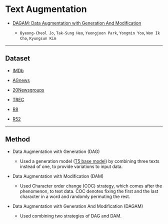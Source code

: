 # Text Augmentation 

  * [DAGAM: Data Augmentation with Generation And Modification](https://arxiv.org/abs/2204.02633)
  
    * `Byeong-Cheol Jo`, `Tak-Sung Heo`, `Yeongjoon Park`, `Yongmin Yoo`, `Won Ik Cho`, `Kyungsun Kim`

---------------------------------------------

## Dataset

  * [IMDb](https://ai.stanford.edu/~amaas/data/sentiment/)

  * [AGnews](http://groups.di.unipi.it/~gulli/AG_corpus_of_news_articles.html)

  * [20Newsgroups](http://qwone.com/~jason/20Newsgroups/)

  * [TREC](https://emilhvitfeldt.github.io/textdata/reference/dataset_trec.html)

  * [R8](http://www.daviddlewis.com/resources/testcollections/reuters21578/)

  * [R52](http://www.daviddlewis.com/resources/testcollections/reuters21578/)

---------------------------------------------

## Method

  * Data Augmentation with Generation (DAG)
    
    * Used a generation model ([T5 base model](https://huggingface.co/t5-base)) by combining three texts instead of one, to provide variations to input data.

  * Data Augmentation with Modification (DAM)

    * Used Character order change (COC) strategy, which comes after the phenomenon, to text data. COC denotes fixing the first and the last character in a word and randomly permuting the rest.

  * Data Augmentation with Generation And Modification (DAGAM)

    * Used combining two strategies of DAG and DAM.
